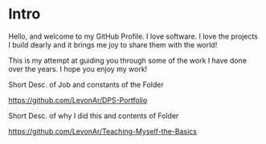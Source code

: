 # Intro

Hello, and welcome to my GitHub Profile. I love software. I love the projects I build dearly and it brings me joy to share them with the world! 

This is my attempt at guiding you through some of the work I have done over the years. I hope you enjoy my work!

Short Desc. of Job and constants of the Folder

https://github.com/LevonAr/DPS-Portfolio

Short Desc. of why I did this and contents of Folder

https://github.com/LevonAr/Teaching-Myself-the-Basics
